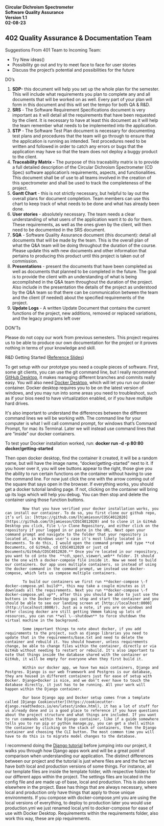 **Circular Dichroism Spectrometer**  
**Software Quality Assurance**  
**Version 1.1**  
**02-08-23**

**402 Quality Assurance & Documentation Team**  
---

Suggestions From 401 Team to Incoming Team:

* Try New ideas()  
* Possibility go out and try to meet face to face for user stories  
* Discuss the project’s potential and possibilities for the future

DO’s

1. **SDP-** this document will help you set up the whole plan for the semester. This will include what requirements you plan to complete any and all documents that will be worked on as well. Every part of your plan will form in this document and this will set the tempo for both QA & R\&D.  
2. **SRS** \- The Software Requirement Specifications document is very important as it will detail all the requirements that have  been requested by the client. It is necessary to have at least this document as it will help the team remember what needs to be implemented into the application.  
3. **STP** \- The Software Test Plan document is necessary for documenting test plans and procedures that the team will go through to ensure that the application is running as intended. Test procedures need to be written and followed in order to catch any errors or bugs that the application may have so that the team does not deploy a buggy product to the client.  
4. **Traceability Matrix \-** The purpose of this traceability matrix is to provide a full detailed description of the Circular Dichroism Spectrometer (CD Spec) software application’s requirements, aspects, and functionalities. This document shall be of use to all teams involved in the creation of this spectrometer and shall be used to track the completeness of the project.   
5. **Gantt Chart** \- this is not strictly necessary, but helpful to lay out the overall plans for document completion. Team members can use this chart to keep track of what needs to be done and what has already been done.  
6. **User stories** \- absolutely necessary. The team needs a clear understanding of what users of the application want it to do for them. These requirements, as well as the ones given by the client, will then need to be documented in the SRS document.  
7. **SQA** \- Software Quality Assurance document (this document): detail all documents that will be made by the team. This is the overall plan of what the Q\&A team will be doing throughout the duration of the course. Please update this with new documents and other information that pertains to producing this product until this project is taken out of commission.  
8. **Presentations** \- present the documents that have been completed as well as documents that planned to be completed in the future. The goal is to provide the client with an understanding of what is being accomplished in the Q\&A team throughout the duration of the project. Also include in the presentation the details of the project as understood by the Q\&A team so that there can be communication between the team and the client (if needed) about the specified requirements of the project.  
9. **Update Logs** \- A written Update Document that contains the current functions of the project, new additions, removed or replaced variations, and the legacy programs left over  
     
     
   

DON’Ts

Please do not copy our work from previous semesters. This project requires us to be able to produce our own documentation for the project or it proves nothing in terms of your knowledge and skill.

R\&D Getting Started ([Reference Slides](https://docs.google.com/presentation/d/1sUcOJ-2MaxNYep1vZ-9mD6MNnpN2O9dfuUiqZe4mRM8/edit?usp=sharing))

To get setup with our prototype you need a couple pieces of software. First, some git clients, you can use the git command line, but I really recommend [GitHub Desktop](https://desktop.github.com/), it makes managing different branches and commits really easy. You will also need [Docker Desktop,](https://www.docker.com/products/docker-desktop) which will let you run our docker container. Docker desktop requires you to be on the latest version of windows, and you may run into some areas you need to troubleshoot, such as if your bios need to have virtualization enabled, or if you have multiple hard drives.

It's also important to understand the differences between the different command lines we will be working with. The command line for your computer is what I will call command prompt, for windows that’s Command Prompt, for mac its Terminal. Later we will instead use command lines that are “inside” our docker containers.

To test your Docker installation worked, run: **docker run \-d \-p 80:80 docker/getting-started**

Then open docker desktop, find the container it created, it will be a random name, but will have the image name, “docker/getting-started” next to it. If you hover over it, you will see buttons appear to the right, those give you the ability to run certain functions on the container without having to use the command line. For now just click the one with the arrow coming out of the square that says open in the browser. If everything works, you should get a docker tutorial landing page. If not, clicking on the container will bring up its logs which will help you debug. You can then stop and delete the container using those function buttons.

           	Now that you have verified your docker installation works, you can install our container. To do so, you first clone our github repo, it’s url is: [https://github.com/lhjamieson/COSC4012020](https://github.com/lhjamieson/COSC4012020) and to clone it in GitHub Desktop you click, File \-\> Clone Repository, and either click on the repository if your logged in or paste in the URL. Next open your command prompt and navigate to the folder that your repository is located at, in Windows user’s case it's most likely located in Documents. To do this, I would open the command prompt and type **cd Documents, cd GitHub, cd COSC4012020 or just cd Documents/GitHub/COSC4012020.** Once you're located in our repository, you want to cd into the  **cd\_spec\_viewer\_web** folder. It should be the one with a docker-compose file inside it. Now we need to build our containers. Our app uses multiple containers, so instead of using the docker command in the command prompt, we instead use docker-compose, which lets us compose multiple containers.

           	To build our containers we first run **docker-compose \-f docker-compose.yml build**, this may take a couple minutes as it downloads all the requirements. Next you run **docker-compose \-f docker-compose.yml up**, after this you should be able to just use the buttons in the Docker Desktop gui stop and start the container and you should be able to see our landing screen at [http://localhost:8000](http://localhost:8000/). Just as a note, if you are on windows and after closing docker are still getting Vmmem taking up lots of resources, you can run **wsl \--shutdown** to force shutdown the virtual machine in the background.

           	Some important things to note about docker, if you add requirements to the project, such as django libraries you need to update that in the requirements/base.txt and need to delete the container and rebuild it. You should however, unless requirements change, be able to change files within the container, directly or via GitHub without needing to restart or rebuild. It's also important to note that things inside the database shared with the container or GitHub, it will be empty for everyone when they first build it.

           	Within our docker app, we have two main containers, Django and Postgres. Django is our web framework and Postgres is our database, they are housed in different containers just for ease of setup with Docker. Django+Docker is nice, and we don’t ever have to touch the database directly, it just has to be running. All your work will happen within the Django container.

           	Our base Django app and Docker setup comes from a template called [Django Cookiecutter](https://cookiecutter-django.readthedocs.io/en/latest/index.html), it has a lot of stuff for us already done and is a good place to reference if you have questions about the project structure and what things are included. If you want to run commands within the Django container, like if a guide somewhere tells you to run pip or python manage.py, you can get a shell within the container by clicking on the stack of containers, then the Django container and choosing the CLI button. The most common time you will have to do this is to migrate model changes to the database.

I recommend doing the [Django tutorial](https://docs.djangoproject.com/en/3.1/intro/tutorial01/#creating-the-polls-app) before jumping into our project, it walks you through how Django apps work and will be a great point of comparison when understanding our application. The distinct differences between our project and the tutorial is just where files are and the fact we have both local and production versions of some things. For instance, all our template files are inside the template folder, with respective folders for our different apps within the project. The settings files are located in the config file and are made up of base, local and production. This is also seen elsewhere in the project. Base has things that are always necessary, where local and production only have things that apply to those unique environments. If you compose with docker-compose.yml you are using the local versions of everything, to deploy to production later you would use production.yml we just renamed local.yml to docker-compose for ease of use with Docker Desktop. Requirements within the requirements folder, also work this way, these are pip requirements.

 

